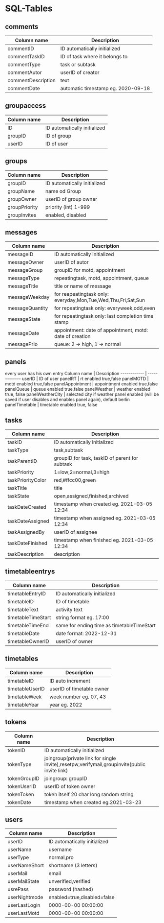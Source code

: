 # SQL-Tables

## comments
Column name | Description
------------ | -------------
commentID | ID automatically initialized
commentTaskID | ID of task where it belongs to
commentType | task or subtask
commentAutor | userID of creator
commentDescription | text
commentDate | automatic timestamp eg. 2020-09-18

## groupaccess
Column name | Description
------------ | -------------
ID | ID automatically initialized
groupID | ID of group
userID | ID of user

## groups
Column name | Description
------------ | -------------
groupID | ID automatically initialized
groupName | name od Group
groupOwner | userID of group owner
groupPriority | priority (int) 1-999
groupInvites | enabled, disabled

## messages
Column name | Description
------------ | -------------
messageID | ID automatically initialized
messageOwner | userID of autor
messageGroup | groupID for motd, appointment
messageType | repeatingtask, motd, appointment, queue
messageTitle | title or name of message
messageWeekday | for reapeatingtask only: everyday,Mon,Tue,Wed,Thu,Fri,Sat,Sun
messageQuantity | for repeatingtask only: everyweek,odd,even
messageState | for repeatingtask only: last completion time stamp
messageDate | appointment: date of appointment, motd: date of creation
messagePrio | queue: 2 -> high, 1 -> normal

## panels
every user has his own entry
Column name | Description
------------ | -------------
userID | ID of user
panelRT | rt enabled true,false
panelMOTD | motd enabled true,false
panelAppointment | appointment enabled true,false
panelQueue | queue enabled true,false
panelWeather | weather enabled true, false
panelWeatherCity | selected city if weather panel enabled (will be saved if user disables and enables panel again), default berlin
panelTimetable | timetable enabled true, false

## tasks
Column name | Description
------------ | -------------
taskID | ID automatically initialized
taskType | task,subtask
taskParentID | groupID for task, taskID of parent for subtask
taskPriority | 1=low,2=normal,3=high
taskPriorityColor | red,#ffcc00,green
taskTitle | title
taskState | open,assigned,finished,archived
taskDateCreated | timestamp when created eg. 2021-03-05 12:34
taskDateAssigned | timestamp when assigned eg. 2021-03-05 12:34
taskAssignedBy | userID of assignee 
taskDateFinished | timestamp when finished eg. 2021-03-05 12:34
taskDescription | description

## timetableentrys
Column name | Description
------------ | -------------
timetableEntryID | ID automatically initialized
timetableID | ID of timetable
timetableText | activity text
timetableTimeStart | string format eg. 17:00 
timetableTimeEnd | same for ending time as timetableTimeStart
timetableDate | date format: 2022-12-31
timetableOwnerID | userID of owner

## timetables
Column name | Description
------------|-------------
timetableID | ID auto increment
timetableUserID | userID of timetable owner
timetableWeek | week number eg. 07, 43
timetableYear | year eg. 2022

## tokens
Column name | Description
------------ | -------------
tokenID | ID automatically initialized
tokenType | joingroup(private link for single invite),resetpw,verifymail,groupinvite(public invite link)
tokenGroupID | joingroup: groupID
tokenUserID | userID of token owner
tokenToken | token itself 20 char long random string
tokenDate | timestamp when created eg.2021-03-23

## users
Column name | Description
------------ | -------------
userID | ID automatically initialized
userName | username
userType | normal,pro
userNameShort | shortname (3 letters)
userMail | email
userMailState | unverified,verified
usrePass | password (hashed)
userNightmode | enabled=true,disabled=false
userLastLogin | 0000-00-00 00:00:00
userLastMotd | 0000-00-00 00:00:00